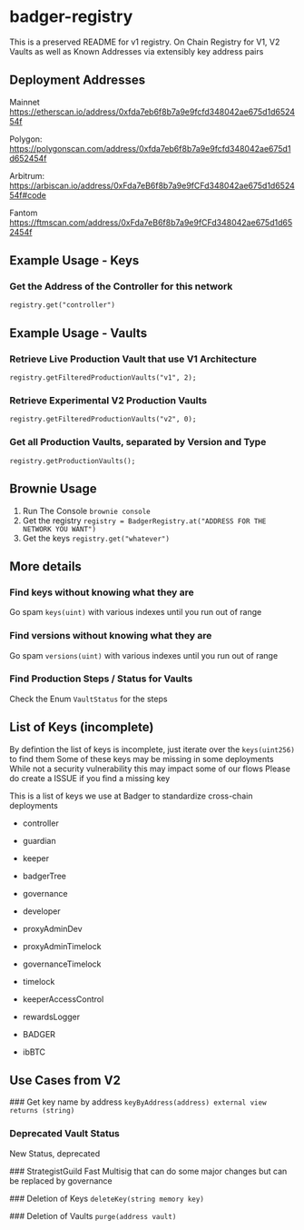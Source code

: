 # badger-registry

This is a preserved README for v1 registry.
On Chain Registry for V1, V2 Vaults as well as Known Addresses via extensibly key address pairs

## Deployment Addresses

Mainnet
https://etherscan.io/address/0xfda7eb6f8b7a9e9fcfd348042ae675d1d652454f

Polygon:
https://polygonscan.com/address/0xfda7eb6f8b7a9e9fcfd348042ae675d1d652454f

Arbitrum:
https://arbiscan.io/address/0xFda7eB6f8b7a9e9fCFd348042ae675d1d652454f#code

Fantom
https://ftmscan.com/address/0xFda7eB6f8b7a9e9fCFd348042ae675d1d652454f

## Example Usage - Keys
### Get the Address of the Controller for this network
```registry.get("controller")```

## Example Usage - Vaults

### Retrieve Live Production Vault that use V1 Architecture

```registry.getFilteredProductionVaults("v1", 2);```

### Retrieve Experimental V2 Production Vaults
```registry.getFilteredProductionVaults("v2", 0);```

### Get all Production Vaults, separated by Version and Type
```registry.getProductionVaults();```

## Brownie Usage

1. Run The Console ```brownie console```
2. Get the registry ```registry = BadgerRegistry.at("ADDRESS FOR THE NETWORK YOU WANT")```
3. Get the keys ```registry.get("whatever")```


## More details

### Find keys without knowing what they are
Go spam `keys(uint)` with various indexes until you run out of range

### Find versions without knowing what they are
Go spam `versions(uint)` with various indexes until you run out of range

### Find Production Steps / Status for Vaults
Check the Enum `VaultStatus` for the steps


## List of Keys (incomplete)

By defintion the list of keys is incomplete, just iterate over the `keys(uint256)` to find them
Some of these keys may be missing in some deployments
While not a security vulnerability this may impact some of our flows
Please do create a ISSUE if you find a missing key

This is a list of keys we use at Badger to standardize cross-chain deployments

- controller
- guardian
- keeper
- badgerTree
- governance
- developer


- proxyAdminDev
- proxyAdminTimelock
- governanceTimelock
- timelock

- keeperAccessControl
- rewardsLogger

- BADGER
- ibBTC


## Use Cases from V2

### Get key name by address
`keyByAddress(address) external view returns (string)`

### Deprecated Vault Status
New Status, deprecated

### StrategistGuild
Fast Multisig that can do some major changes but can be replaced by governance

### Deletion of Keys
`deleteKey(string memory key)`

### Deletion of Vaults
`purge(address vault)`

